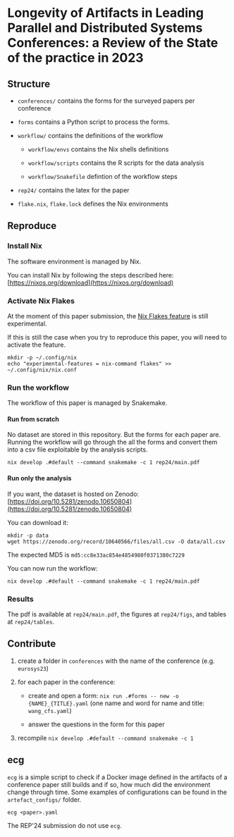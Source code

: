 # Longevity of Artifacts in Leading Parallel and Distributed Systems Conferences: a Review of the State of the practice in 2023 

## Structure

- `conferences/` contains the forms for the surveyed papers per conference

- `forms` contains a Python script to process the forms.

- `workflow/` contains the definitions of the workflow

    - `workflow/envs` contains the Nix shells definitions

    - `workflow/scripts` contains the R scripts for the data analysis

    - `workflow/Snakefile` defintion of the workflow steps

- `rep24/` contains the latex for the paper

- `flake.nix`, `flake.lock` defines the Nix environments

## Reproduce

### Install Nix

The software environment is managed by Nix.

You can install Nix by following the steps described here: [https://nixos.org/download](https://nixos.org/download)

### Activate Nix Flakes

At the moment of this paper submission, the [Nix Flakes feature](https://nixos.wiki/wiki/Flakes) is still experimental.

If this is still the case when you try to reproduce this paper, you will need to activate the feature.

```
mkdir -p ~/.config/nix
echo "experimental-features = nix-command flakes" >> ~/.config/nix/nix.conf 
```

### Run the workflow

The workflow of this paper is managed by Snakemake.

#### Run from scratch

No dataset are stored in this repository.
But the forms for each paper are.
Running the workflow will go through the all the forms and convert them into a csv file exploitable by the analysis scripts.

```
nix develop .#default --command snakemake -c 1 rep24/main.pdf
```


#### Run only the analysis


If you want, the dataset is hosted on Zenodo: [https://doi.org/10.5281/zenodo.10650804](https://doi.org/10.5281/zenodo.10650804)

You can download it:

```
mkdir -p data
wget https://zenodo.org/record/10640566/files/all.csv -O data/all.csv
```

The expected MD5 is `md5:cc8e33ac854e4854980f0371380c7229`

You can now run the workflow:

```
nix develop .#default --command snakemake -c 1 rep24/main.pdf
```

### Results

The pdf is available at `rep24/main.pdf`, the figures at `rep24/figs`, and tables at `rep24/tables`.


## Contribute

1. create a folder in `conferences` with the name of the conference (e.g. `eurosys23`)

2. for each paper in the conference:

    - create and open a form: `nix run .#forms -- new -o {NAME}_{TITLE}.yaml` (one name and word for name and title: `wang_cfs.yaml`)

    - answer the questions in the form for this paper

3. recompile `nix develop .#default --command snakemake -c 1`

## ecg

`ecg` is a simple script to check if a Docker image defined in the artifacts of a conference paper still builds and if so, how much did the environment change through time.
Some examples of configurations can be found in the `artefact_configs/` folder.

```
ecg <paper>.yaml
```

The REP'24 submission do not use `ecg`.

